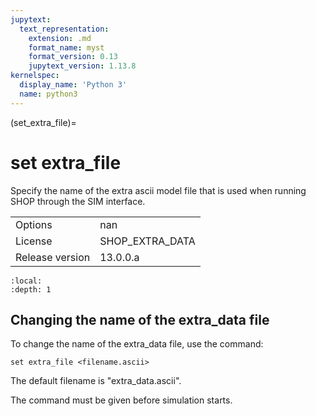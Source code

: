 ```yaml
---
jupytext:
  text_representation:
    extension: .md
    format_name: myst
    format_version: 0.13
    jupytext_version: 1.13.8
kernelspec:
  display_name: 'Python 3'
  name: python3
---
```


(set_extra_file)=
# set extra_file
Specify the name of the extra ascii model file that is used when running SHOP through the SIM interface.

|   |   |
|---|---|
|Options|nan|
|License|SHOP_EXTRA_DATA|
|Release version|13.0.0.a|

```{contents}
:local:
:depth: 1
```

## Changing the name of the extra_data file
To change the name of the extra_data file, use the command:
```
set extra_file <filename.ascii>
```

The default filename is "extra_data.ascii".

The command must be given before simulation starts.



